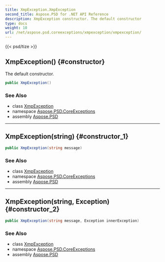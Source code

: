 ```yaml
---
title: XmpException.XmpException
second_title: Aspose.PSD for .NET API Reference
description: XmpException constructor. The default constructor
type: docs
weight: 10
url: /net/aspose.psd.coreexceptions/xmpexception/xmpexception/
---
```

{{< psd/tize >}}
## XmpException() {#constructor}

The default constructor.

```csharp
public XmpException()
```

### See Also

* class [XmpException](../)
* namespace [Aspose.PSD.CoreExceptions](../../xmpexception/)
* assembly [Aspose.PSD](../../../)

---

## XmpException(string) {#constructor_1}

```csharp
public XmpException(string message)
```

### See Also

* class [XmpException](../)
* namespace [Aspose.PSD.CoreExceptions](../../xmpexception/)
* assembly [Aspose.PSD](../../../)

---

## XmpException(string, Exception) {#constructor_2}

```csharp
public XmpException(string message, Exception innerException)
```

### See Also

* class [XmpException](../)
* namespace [Aspose.PSD.CoreExceptions](../../xmpexception/)
* assembly [Aspose.PSD](../../../)


